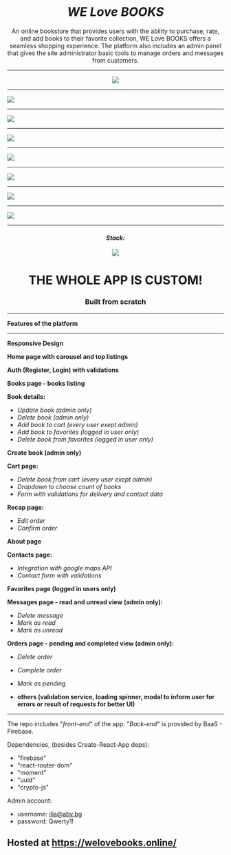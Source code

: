 <h1 align="center"><i>WE Love BOOKS</i></h1>

<p align="center"> An online bookstore that provides users with the ability to purchase, rate, and add books to their favorite collection, WE Love BOOKS offers a seamless shopping experience. The platform also includes an admin panel that gives the site administrator basic tools to manage orders and messages from customers.
</p>

<hr/>

<p align="center">
      <a href="https://welovebooks.online/">
    <img src="./images/home.jpg"/>
    <hr/>
    <img src="./images/Books.jpg"/>
    <hr/>
    <img src="./images/Details.jpg"/>
    <hr/>
    <img src="./images/About.jpg"/>
    <hr/>
    <img src="./images/Contacts.jpg"/>
    <hr/>
    <img src="./images/Cart.jpg"/>
    <hr/>
    <img src="./images/Orders.jpg"/>
    <hr/>
    <img src="./images/Messages.jpg"/>
    <hr/>
    </a>
<p>

<h4 align="center"><i>Stack: </i></h3>

<div align="center" >
<img src="./images/stack.png"/>
</div>

<h1 align="center">THE WHOLE APP IS CUSTOM!</h1>
<h3 align="center">Built from scratch</h3>

<hr/>

**Features of the platform**

<hr/>

<b>Responsive Design</b>

<b>Home page with carousel and top listings</b>

<b>Auth (Register, Login) with validations</b>

<b>Books page - books listing</b>

<b>Book details:</b>

- <i>Update book (admin only)</i>
- <i>Delete book (admin only)</i>
- <i>Add book to cart (every user exept admin)</i>
- <i>Add book to favorites (logged in user only)</i>
- <i>Delete book from favorites (logged in user only)</i>

<b>Create book (admin only)</b>

<b>Cart page:</b>

- <i>Delete book from cart (every user exept admin)</i>
- <i>Dropdown to choose count of books</i>
- <i>Form with validations for delivery and contact data</i>

<b>Recap page:</b>

- <i>Edit order</i>
- <i>Confirm order</i>

<b>About page</b>

<b>Contacts page:</b>

- <i>Integration with google maps API</i>
- <i>Contact form with validations</i>

<b>Favorites page (logged in users only)</b>

<b>Messages page - read and unread view (admin only):</b>

- <i>Delete message</i>
- <i>Mark as read</i>
- <i>Mark as unread</i>

<b>Orders page - pending and completed view (admin only):</b>

- <i>Delete order</i>
- <i>Complete order</i>
- <i>Mark as pending</i>

- <b>others (validation service, loading spinner, modal to inform user for errors or result of requests for better UI)</b>

<hr/>

The repo includes "<i>front-end</i>" of the app. "<i>Back-end</i>" is provided by BaaS - Firebase.

Dependencies, (besides Create-React-App deps):

- "firebase"
- "react-router-dom"
- "moment"
- "uuid"
- "crypto-js"

Admin account:

- username: ilia@abv.bg
- password: Qwerty1!

<h2>Hosted at <a href="https://welovebooks.online/"/>https://welovebooks.online/</h2>
